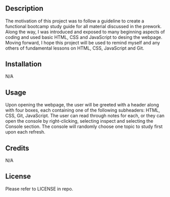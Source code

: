 # <prework-study-guide>

## Description

The motivation of this project was to follow a guideline to create a functional bootcamp study guide for all material discussed in the prework.  Along the way, I was introduced and exposed to many beginning aspects of coding and used basic HTML, CSS and JavaScript to desing the webpage.  Moving forward, I hope this project will be used to remind myself and any others of fundamental lessons on HTML, CSS, JavaScript and Git.

## Installation

N/A

## Usage

Upon opening the webpage, the user will be greeted with a header along with four boxes, each containing one of the following subheaders: HTML, CSS, Git, JavaScript.  The user can read through notes for each, or they can open the console by right-clicking, selecting inspect and selecting the Console section.  The console will randomly choose one topic to study first upon each refresh.

## Credits

N/A

## License

Please refer to LICENSE in repo.